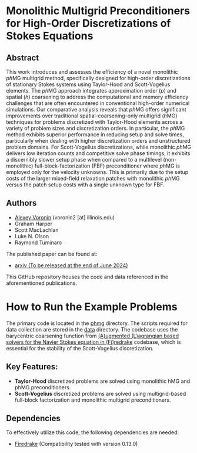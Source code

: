 # Monolithic Multigrid Preconditioners for High-Order Discretizations of Stokes Equations

## Abstract

This work introduces and assesses the efficiency of a novel monolithic $ph\text{MG}$ multigrid method, specifically designed for high-order discretizations of stationary Stokes systems using Taylor-Hood and Scott-Vogelius elements. The $ph\text{MG}$ approach integrates approximation order ($p$) and spatial ($h$) coarsening to address the computational and memory efficiency challenges that are often encountered in conventional high-order numerical simulations. Our comparative analysis reveals that $ph\text{MG}$ offers significant improvements over traditional spatial-coarsening-only multigrid ($h\text{MG}$) techniques for problems discretized with Taylor-Hood elements across a variety of problem sizes and discretization orders. In particular, the $ph\text{MG}$ method exhibits superior performance in reducing setup and solve times, particularly when dealing with higher discretization orders and unstructured problem domains. For Scott-Vogelius discretizations, while monolithic $ph\text{MG}$ delivers low
    iteration counts and competitive solve phase timings, it exhibits a
    discernibly slower setup phase when compared to a multilevel
    (non-monolithic) full-block-factorization ($\text{FBF}$) preconditioner where
    $ph\text{MG}$ is employed only for the velocity unknowns. This is primarily due to
    the setup costs of the larger mixed-field relaxation patches with monolithic
    $ph\text{MG}$ versus the patch setup costs with a single unknown type for $\text{FBF}$.

## Authors

- [Alexey Voronin](https://alexey-voronin.github.io/) (voronin2 [at] illinois.edu)
- Graham Harper
- Scott MacLachlan
- Luke N. Olson
- Raymond Tuminaro

The published paper can be found at:
- [arxiv (To be released at the end of June 2024)](https://arxiv.org/)

This GitHub repository houses the code and data referenced in the aforementioned publications.

# How to Run the Example Problems

The primary code is located in the [phmg](./phmg/) directory. The scripts required for data collection are stored in the [data](./data/) directory. The codebase uses the barycentric coarsening function from [(A)ugmented (L)agrangian based solvers for the Navier Stokes equation in (Fi)redrake](https://github.com/florianwechsung/alfi/) codebase, which is essential for the stability of the Scott-Vogelius discretization.

## Key Features:
- **Taylor-Hood** discretized problems are solved using monolithic hMG and phMG preconditioners. 
- **Scott-Vogelius** discretized problems are solved using multigrid-based full-block factorization and monolithic multigrid preconditioners. 


## Dependencies

To effectively utilize this code, the following dependencies are needed:
- [Firedrake](https://www.firedrakeproject.org/) (Compatibility tested with version 0.13.0)
